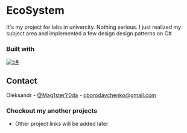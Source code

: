 # EcoSystem
It's my project for labs in univercity. Nothing serious. I just realized my subject area and implemented a few design design patterns on C#

### Built with

[![c#][c#]][c#-url]

## Contact

Oleksandr - [@Mag1sterY0da](https://twitter.com/Mag1sterY0da) - oborodavchenko@gmail.com

### Checkout my another projects

* Other project links will be added later

<!-- MARKDOWN LINKS & IMAGES -->
[c#]: https://img.shields.io/badge/c%23-8d3aa3?style=for-the-badge&logo=c-sharp&logoColor=white
[c#-url]: https://learn.microsoft.com/en-us/dotnet/csharp/language-reference/
